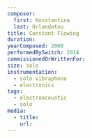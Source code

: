 ```yaml
---
composer:
  first: Konstantina
  last: Orlandatou
title: Constant Flowing
duration:
yearComposed: 2008
performedBySwitch: 2014
commissionedOrWrittenFor:
size: solo
instrumentation:
  - solo vibraphone
  - electronics
tags:
  - electroacoustic
  - solo
media:
  - title:
    url:
---
```


